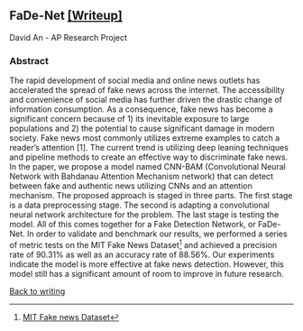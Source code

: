 ## FaDe-Net [[Writeup]](/research/fade.pdf)

David An - AP Research Project

### Abstract

The rapid development of social media and online news outlets has accelerated the spread of fake news across the internet. The accessibility and convenience of social media has further driven the drastic change of information consumption. As a consequence, fake news has become a significant concern because of 1) its inevitable exposure to large populations and 2) the potential to cause significant damage in modern society. Fake news most commonly utilizes extreme examples to catch a reader’s attention [1]. The current trend is utilizing deep leaning techniques and pipeline methods to create an effective way to discriminate fake news. In the paper, we propose a model named CNN-BAM (Convolutional Neural Network with Bahdanau Attention Mechanism network) that can detect between fake and authentic news utilizing CNNs and an attention mechanism. The proposed approach is staged in three parts. The first stage is a data preprocessing stage. The second is adapting a convolutional neural network architecture for the problem. The last stage is testing the model. All of this comes together for a Fake Detection Network, or FaDe-Net. In order to validate and benchmark our results, we performed a series of metric tests on the MIT Fake News Dataset[^1] and achieved a precision rate of 90.31% as well as an accuracy rate of 88.56%. Our experiments indicate the model is more effective at fake news detection. However, this model still has a significant amount of room to improve in future research.

[^1]: [MIT Fake news Dataset](http://fakenews.mit.edu)

[Back to writing](../../blog)
